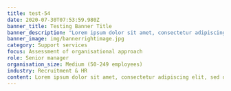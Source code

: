```yaml
---
title: test-54
date: 2020-07-30T07:53:59.980Z
banner_title: Testing Banner Title
banner_description: "Lorem ipsum dolor sit amet, consectetur adipiscing elit, sed do eiusmod tempor incididunt ut labore et dolore magna aliqua."
banner_image: img/bannerrightimage.jpg
category: Support services
focus: Assessment of organisational approach
role: Senior manager
organisation_size: Medium (50-249 employees)
industry: Recruitment & HR
content: Lorem ipsum dolor sit amet, consectetur adipiscing elit, sed do eiusmod tempor incididunt ut labore et dolore magna aliqua. Ut enim ad minim veniam, quis nostrud exercitation ullamco laboris nisi ut aliquip ex ea commodo consequat. Duis aute irure dolor in reprehenderit in voluptate velit esse cillum dolore eu fugiat nulla pariatur. Excepteur sint occaecat cupidatat non proident, sunt in culpa qui officia deserunt mollit anim id est laborum.
---
```

